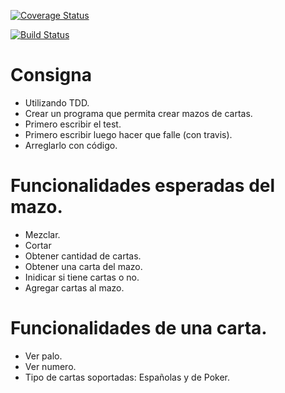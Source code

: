 [![Coverage Status](https://coveralls.io/repos/github/mauriciogonzales98/TDD2018/badge.svg?branch=master)](https://coveralls.io/github/mauriciogonzales98/TDD2018?branch=master)

[![Build Status](https://travis-ci.org/mauriciogonzales98/TDD2018.svg?branch=master)](https://travis-ci.org/mauriciogonzales98/TDD2018)

# Consigna

- Utilizando TDD.
- Crear un programa que permita crear mazos de cartas.
- Primero escribir el test.
- Primero escribir luego hacer que falle (con travis).
- Arreglarlo con código.

# Funcionalidades esperadas del mazo.

- Mezclar.
- Cortar
- Obtener cantidad de cartas.
- Obtener una carta del mazo.
- Inidicar si tiene cartas o no.
- Agregar cartas al mazo.

# Funcionalidades de una carta.

- Ver palo.
- Ver numero.
- Tipo de cartas soportadas: Españolas y de Poker.
